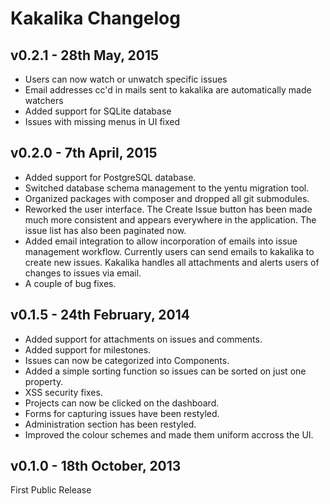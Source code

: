Kakalika Changelog
===================

v0.2.1 - 28th May, 2015
-----------------------
- Users can now watch or unwatch specific issues
- Email addresses cc'd in mails sent to kakalika are automatically made watchers
- Added support for SQLite database
- Issues with missing menus in UI fixed

v0.2.0 - 7th April, 2015
------------------------
- Added support for PostgreSQL database.
- Switched database schema management to the yentu migration tool.
- Organized packages with composer and dropped all git submodules.
- Reworked the user interface. The Create Issue button has been made much more
  consistent and appears everywhere in the application. The issue list has
  also been paginated now.
- Added email integration to allow incorporation of emails into issue management
  workflow. Currently users can send emails to kakalika to create new issues.
  Kakalika handles all attachments and alerts users of changes to issues via
  email.
- A couple of bug fixes.

v0.1.5 - 24th February, 2014
---------------------------
- Added support for attachments on issues and comments.
- Added support for milestones.
- Issues can now be categorized into Components.
- Added a simple sorting function so issues can be sorted on just one property.
- XSS security fixes.
- Projects can now be clicked on the dashboard.
- Forms for capturing issues have been restyled.
- Administration section has been restyled.
- Improved the colour schemes and made them uniform accross the UI. 


v0.1.0 - 18th October, 2013 
---------------------------
First Public Release
